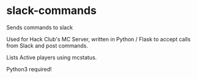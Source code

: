 # slack-commands
Sends commands to slack

Used for Hack Club's MC Server, written in Python / Flask to accept calls from Slack and post commands.

Lists Active players using mcstatus.

Python3 required!